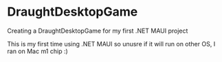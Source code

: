 # DraughtDesktopGame
Creating a DraughtDesktopGame for my first .NET MAUI project

This is my first time using .NET MAUI so unusre if it will run on other OS, I ran on Mac m1 chip :)

